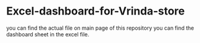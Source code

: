 # Excel-dashboard-for-Vrinda-store
you can find the actual file on main page of this repository
you can find the dashboard sheet in the excel file. 

